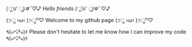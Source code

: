 (ू′o‵ ू)*✲ﾟ︎♡︎♪︎  Hello friends  (ू′o‵ ू)*✲ﾟ︎♡︎♪︎ 

(੭ु ›ω‹ )੭ु⁾⁾♡︎ Welcome to my github page (੭ु ›ω‹ )੭ु⁾⁾♡︎

٩(๑˃̌ۿ˂̌๑)۶ Please don't hesitate to let me know how I can improve my code ٩(๑˃̌ۿ˂̌๑)۶
<!---
JellyRollJunior/JellyRollJunior is a ✨ special ✨ repository because its `README.md` (this file) appears on your GitHub profile.
You can click the Preview link to take a look at your changes.
--->
